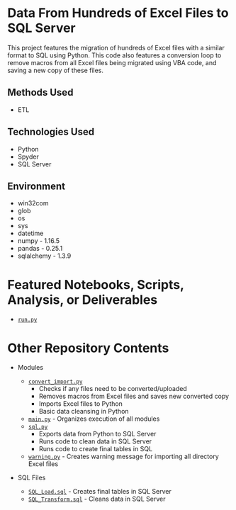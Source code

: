 # Data From Hundreds of Excel Files to SQL Server
This project features the migration of hundreds of Excel files with a similar format to SQL using Python. This code also features a conversion loop to remove macros from all Excel files being migrated using VBA code, and saving a new copy of these files.

## Methods Used
* ETL

## Technologies Used
* Python
* Spyder
* SQL Server

## Environment
* win32com
* glob
* os
* sys
* datetime
* numpy - 1.16.5
* pandas - 0.25.1
* sqlalchemy - 1.3.9

# Featured Notebooks, Scripts, Analysis, or Deliverables
* [```run.py```](https://github.com/ErikaJacobs/Excel-Python-SQL-Migration/blob/master/run.py)


# Other Repository Contents
* Modules
    * [```convert_import.py```](https://github.com/ErikaJacobs/Excel-Python-SQL-Migration/blob/master/modules/convert_import.py)
        * Checks if any files need to be converted/uploaded
        * Removes macros from Excel files and saves new converted copy
        * Imports Excel files to Python
        * Basic data cleansing in Python
    * [```main.py```](https://github.com/ErikaJacobs/Excel-Python-SQL-Migration/blob/master/modules/main.py) - Organizes execution of all modules
    * [```sql.py```](https://github.com/ErikaJacobs/Excel-Python-SQL-Migration/blob/master/modules/sql.py)
        * Exports data from Python to SQL Server
        * Runs code to clean data in SQL Server
        * Runs code to create final tables in SQL
    * [```warning.py```](https://github.com/ErikaJacobs/Excel-Python-SQL-Migration/blob/master/modules/warning.py) - Creates warning message for importing all directory Excel files

* SQL Files
    * [```SQL_Load.sql```](https://github.com/ErikaJacobs/Excel-Python-SQL-Migration/blob/master/SQL/SQL_Load.sql) - Creates final tables in SQL Server
    * [```SQL_Transform.sql```](https://github.com/ErikaJacobs/Excel-Python-SQL-Migration/blob/master/SQL/SQL_Transform.sql) - Cleans data in SQL Server
